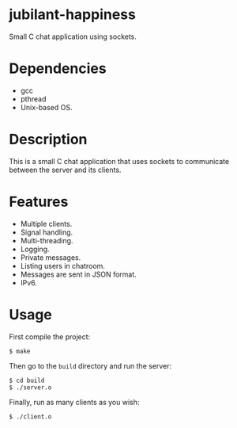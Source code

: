 # jubilant-happiness

Small C chat application using sockets.

# Dependencies

- gcc
- pthread
- Unix-based OS.

# Description

This is a small C chat application that uses sockets to communicate
between the server and its clients.

# Features

- Multiple clients.
- Signal handling.
- Multi-threading.
- Logging.
- Private messages.
- Listing users in chatroom.
- Messages are sent in JSON format.
- IPv6.

# Usage

First compile the project:

	$ make

Then go to the `build` directory and run the server:

	$ cd build
	$ ./server.o

Finally, run as many clients as you wish:

	$ ./client.o
